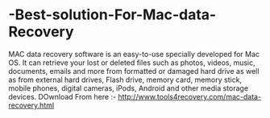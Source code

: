 # -Best-solution-For-Mac-data-Recovery
  MAC data recovery software is an easy-to-use specially developed for Mac OS. It can retrieve your lost or deleted files such as photos, videos, music, documents, emails and more from formatted or damaged hard drive as well as from external hard drives, Flash drive, memory card, memory stick, mobile phones, digital cameras, iPods, Android and other media storage devices. DOwnload From here :-   http://www.tools4recovery.com/mac-data-recovery.html
